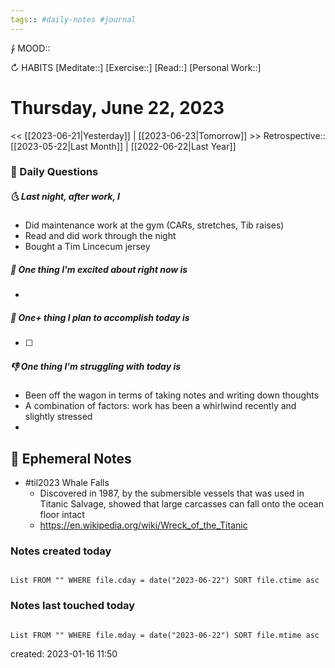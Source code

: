 ```yaml
---
tags:: #daily-notes #journal
---
```


⨑ MOOD::

↻ HABITS
[Meditate::]
[Exercise::]
[Read::]
[Personal Work::]

# Thursday, June 22, 2023

\<\< [[2023-06-21|Yesterday]] | [[2023-06-23|Tomorrow]] >>
Retrospective:: [[2023-05-22|Last Month]] | [[2022-06-22|Last Year]]

### 📅 Daily Questions

##### 🌜 Last night, after work, I

- Did maintenance work at the gym (CARs, stretches, Tib raises)
- Read and did work through the night
- Bought a Tim Lincecum jersey

##### 🙌 One thing I'm excited about right now is

-

##### 🚀 One+ thing I plan to accomplish today is

- [ ]

##### 👎 One thing I'm struggling with today is

- Been off the wagon in terms of taking notes and writing down thoughts
- A combination of factors: work has been a whirlwind recently and slightly stressed
-

## 📝 Ephemeral Notes

- #til2023 Whale Falls
	- Discovered in 1987, by the submersible vessels that was used in Titanic Salvage, showed that large carcasses can fall onto the ocean floor intact
	- https://en.wikipedia.org/wiki/Wreck_of_the_Titanic

### Notes created today

```dataview

List FROM "" WHERE file.cday = date("2023-06-22") SORT file.ctime asc

```

### Notes last touched today

```dataview

List FROM "" WHERE file.mday = date("2023-06-22") SORT file.mtime asc

```

created: 2023-01-16 11:50
